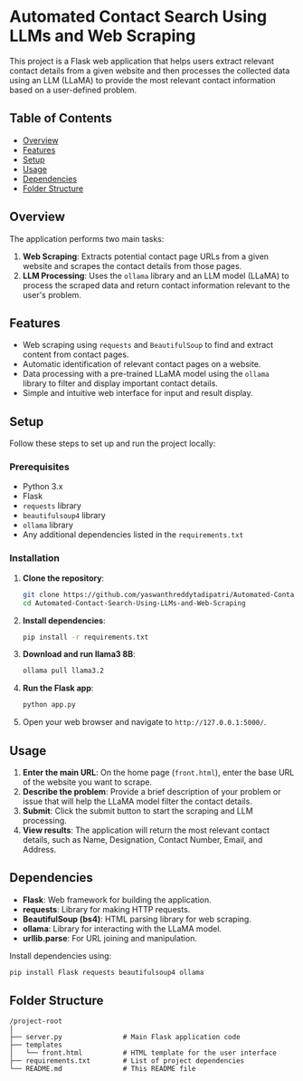
# Automated Contact Search Using LLMs and Web Scraping

This project is a Flask web application that helps users extract relevant contact details from a given website and then processes the collected data using an LLM (LLaMA) to provide the most relevant contact information based on a user-defined problem.

## Table of Contents
- [Overview](#overview)
- [Features](#features)
- [Setup](#setup)
- [Usage](#usage)
- [Dependencies](#dependencies)
- [Folder Structure](#folder-structure)

## Overview
The application performs two main tasks:
1. **Web Scraping**: Extracts potential contact page URLs from a given website and scrapes the contact details from those pages.
2. **LLM Processing**: Uses the `ollama` library and an LLM model (LLaMA) to process the scraped data and return contact information relevant to the user's problem.

## Features
- Web scraping using `requests` and `BeautifulSoup` to find and extract content from contact pages.
- Automatic identification of relevant contact pages on a website.
- Data processing with a pre-trained LLaMA model using the `ollama` library to filter and display important contact details.
- Simple and intuitive web interface for input and result display.

## Setup
Follow these steps to set up and run the project locally:

### Prerequisites
- Python 3.x
- Flask
- `requests` library
- `beautifulsoup4` library
- `ollama` library
- Any additional dependencies listed in the `requirements.txt` 

### Installation
1. **Clone the repository**:
   ```bash
   git clone https://github.com/yaswanthreddytadipatri/Automated-Contact-Search-Using-LLMs-and-Web-Scraping.git
   cd Automated-Contact-Search-Using-LLMs-and-Web-Scraping
   ```

2. **Install dependencies**:
   ```bash
   pip install -r requirements.txt
   ```

3. **Download and run llama3 8B**:
   ```bash
   ollama pull llama3.2
   ```

4. **Run the Flask app**:
   ```bash
   python app.py
   ```

5. Open your web browser and navigate to `http://127.0.0.1:5000/`.

## Usage
1. **Enter the main URL**: On the home page (`front.html`), enter the base URL of the website you want to scrape.
2. **Describe the problem**: Provide a brief description of your problem or issue that will help the LLaMA model filter the contact details.
3. **Submit**: Click the submit button to start the scraping and LLM processing.
4. **View results**: The application will return the most relevant contact details, such as Name, Designation, Contact Number, Email, and Address.

## Dependencies
- **Flask**: Web framework for building the application.
- **requests**: Library for making HTTP requests.
- **BeautifulSoup (bs4)**: HTML parsing library for web scraping.
- **ollama**: Library for interacting with the LLaMA model.
- **urllib.parse**: For URL joining and manipulation.

Install dependencies using:
```bash
pip install Flask requests beautifulsoup4 ollama
```

## Folder Structure
```
/project-root
│
├── server.py               # Main Flask application code
├── templates
│   └── front.html          # HTML template for the user interface
├── requirements.txt        # List of project dependencies
└── README.md               # This README file
```
